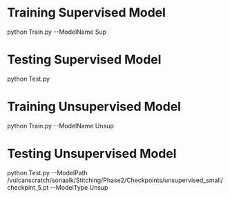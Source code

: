 
# Training Supervised Model
python Train.py --ModelName Sup

# Testing Supervised Model
python Test.py

# Training Unsupervised Model
python Train.py --ModelName Unsup

# Testing Unsupervised Model
python Test.py --ModelPath /vulcanscratch/sonaalk/Stitching/Phase2/Checkpoints/unsupervised_small/checkpint_5.pt --ModelType Unsup

